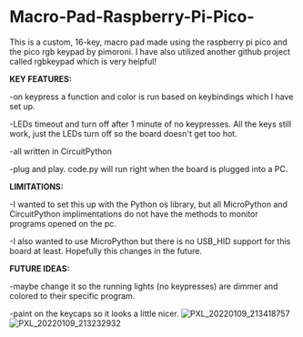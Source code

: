 # Macro-Pad-Raspberry-Pi-Pico-
This is a custom, 16-key, macro pad made using the raspberry pi pico and the pico rgb keypad by pimoroni. I have also utilized another github project called rgbkeypad which is very helpful!



**KEY FEATURES:**

  -on keypress a function and color is run based on keybindings which I have set up.
  
  -LEDs timeout and turn off after 1 minute of no keypresses. All the keys still work, just the LEDs turn off so the board doesn't get too hot.
  
  -all written in CircuitPython
  
  -plug and play. code.py will run right when the board is plugged into a PC.



**LIMITATIONS:**
 
 -I wanted to set this up with the Python os library, but all MicroPython and CircuitPython implimentations do not have the methods to monitor programs opened on the pc.
  
  -I also wanted to use MicroPython but there is no USB_HID support for this board at least. Hopefully this changes in the future.



**FUTURE IDEAS:**
 
 -maybe change it so the running lights (no keypresses) are dimmer and colored to their specific program.
 
 -paint on the keycaps so it looks a little nicer.
![PXL_20220109_213418757](https://user-images.githubusercontent.com/65916505/148702096-f43b39e2-853b-4fdf-8876-185e69089982.jpg)
![PXL_20220109_213232932](https://user-images.githubusercontent.com/65916505/148702098-172b3502-cf49-4fca-931b-7a1f85e40a20.jpg)
